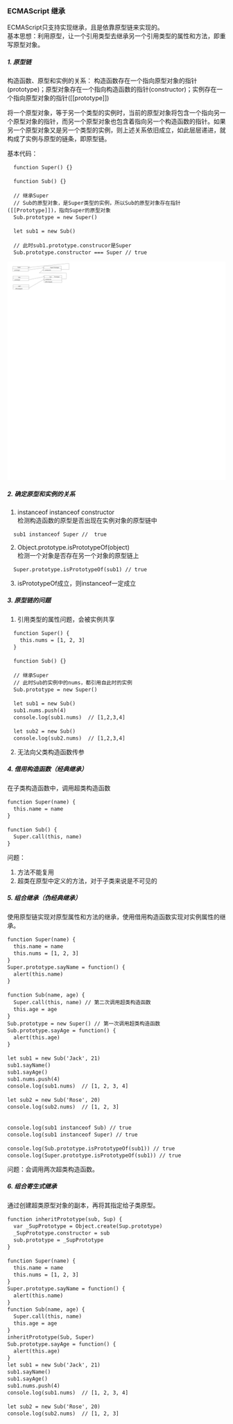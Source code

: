 ### ECMAScript 继承
  ECMAScript只支持实现继承，且是依靠原型链来实现的。 <br>
  基本思想：利用原型，让一个引用类型去继承另一个引用类型的属性和方法，即重写原型对象。

##### 1. 原型链
  构造函数、原型和实例的关系：
    构造函数存在一个指向原型对象的指针(prototype)；原型对象存在一个指向构造函数的指针(constructor)；实例存在一个指向原型对象的指针(\[\[prototype\]\])
  <br>

  将一个原型对象，等于另一个类型的实例时，当前的原型对象将包含一个指向另一个原型对象的指针，而另一个原型对象也包含着指向另一个构造函数的指针。如果另一个原型对象又是另一个类型的实例，则上述关系依旧成立，如此层层递进，就构成了实例与原型的链条，即原型链。
  <br>

  基本代码：
```
  function Super() {}

  function Sub() {}

  // 继承Super
  // Sub的原型对象，是Super类型的实例，所以Sub的原型对象存在指针([[Prototype]])，指向Super的原型对象
  Sub.prototype = new Super()

  let sub1 = new Sub()

  // 此时sub1.prototype.construcor是Super
  Sub.prototype.constructor === Super // true
```
![inheritInstance](../imgs/inheritInstance.png)

##### 2. 确定原型和实例的关系

  1. instanceof instanceof constructor<br>
    检测构造函数的原型是否出现在实例对象的原型链中
```
  sub1 instanceof Super //  true
```
    

  2. Object.prototype.isPrototypeOf(object)<br>
    检测一个对象是否存在另一个对象的原型链上
```
  Super.prototype.isPrototypeOf(sub1) // true
```

  3. isPrototypeOf成立，则instanceof一定成立


##### 3. 原型链的问题
  1. 引用类型的属性问题，会被实例共享
```
  function Super() {
    this.nums = [1, 2, 3]
  }

  function Sub() {}

  // 继承Super
  // 此时Sub的实例中的nums，都引用自此时的实例
  Sub.prototype = new Super()

  let sub1 = new Sub()
  sub1.nums.push(4)
  console.log(sub1.nums)  // [1,2,3,4]

  let sub2 = new Sub()
  console.log(sub2.nums)  // [1,2,3,4]

```

  2. 无法向父类构造函数传参


##### 4. 借用构造函数（经典继承）
  在子类构造函数中，调用超类构造函数

```
function Super(name) {
  this.name = name
}

function Sub() {
  Super.call(this, name)
}

```
问题：
  1. 方法不能复用
  2. 超类在原型中定义的方法，对于子类来说是不可见的


##### 5. 组合继承（伪经典继承）
  使用原型链实现对原型属性和方法的继承，使用借用构造函数实现对实例属性的继承。

```
function Super(name) {
  this.name = name
  this.nums = [1, 2, 3]
}
Super.prototype.sayName = function() {
  alert(this.name)
}

function Sub(name, age) {
  Super.call(this, name) // 第二次调用超类构造函数
  this.age = age
}
Sub.prototype = new Super() // 第一次调用超类构造函数
Sub.prototype.sayAge = function() {
  alert(this.age)
}

let sub1 = new Sub('Jack', 21)
sub1.sayName()
sub1.sayAge()
sub1.nums.push(4)
console.log(sub1.nums)  // [1, 2, 3, 4]

let sub2 = new Sub('Rose', 20)
console.log(sub2.nums)  // [1, 2, 3]


console.log(sub1 instanceof Sub) // true
console.log(sub1 instanceof Super) // true

console.log(Sub.prototype.isPrototypeOf(sub1)) // true
console.log(Super.prototype.isPrototypeOf(sub1)) // true
```
问题：会调用两次超类构造函数。


##### 6. 组合寄生式继承
  通过创建超类原型对象的副本，再将其指定给子类原型。

```
function inheritPrototype(sub, Sup) {
  var _SupPrototype = Object.create(Sup.prototype)
  _SupPrototype.constructor = sub
  sub.prototype = _SupPrototype
}

function Super(name) {
  this.name = name
  this.nums = [1, 2, 3]
}
Super.prototype.sayName = function() {
  alert(this.name)
}
function Sub(name, age) {
  Super.call(this, name)
  this.age = age
}
inheritPrototype(Sub, Super)
Sub.prototype.sayAge = function() {
  alert(this.age)
}
let sub1 = new Sub('Jack', 21)
sub1.sayName()
sub1.sayAge()
sub1.nums.push(4)
console.log(sub1.nums)  // [1, 2, 3, 4]

let sub2 = new Sub('Rose', 20)
console.log(sub2.nums)  // [1, 2, 3]

```